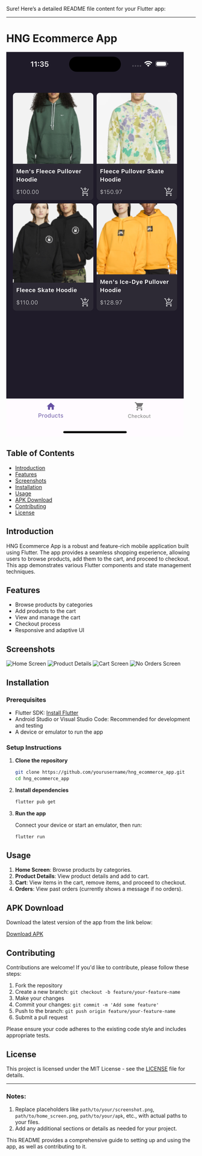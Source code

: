 Sure! Here’s a detailed README file content for your Flutter app:

---

# HNG Ecommerce App

![App Screenshot](Screenshot1.png)

## Table of Contents

- [Introduction](#introduction)
- [Features](#features)
- [Screenshots](#screenshots)
- [Installation](#installation)
- [Usage](#usage)
- [APK Download](#apk-download)
- [Contributing](#contributing)
- [License](#license)

## Introduction

HNG Ecommerce App is a robust and feature-rich mobile application built using Flutter. The app provides a seamless shopping experience, allowing users to browse products, add them to the cart, and proceed to checkout. This app demonstrates various Flutter components and state management techniques.

## Features

- Browse products by categories
- Add products to the cart
- View and manage the cart
- Checkout process
- Responsive and adaptive UI

## Screenshots

![Home Screen](path/to/home_screen.png)
![Product Details](path/to/product_details.png)
![Cart Screen](path/to/cart_screen.png)
![No Orders Screen](path/to/no_orders_screen.png)

## Installation

### Prerequisites

- Flutter SDK: [Install Flutter](https://flutter.dev/docs/get-started/install)
- Android Studio or Visual Studio Code: Recommended for development and testing
- A device or emulator to run the app

### Setup Instructions

1. **Clone the repository**

   ```bash
   git clone https://github.com/yourusername/hng_ecommerce_app.git
   cd hng_ecommerce_app
   ```

2. **Install dependencies**

   ```bash
   flutter pub get
   ```

3. **Run the app**

   Connect your device or start an emulator, then run:

   ```bash
   flutter run
   ```

## Usage

1. **Home Screen**: Browse products by categories.
2. **Product Details**: View product details and add to cart.
3. **Cart**: View items in the cart, remove items, and proceed to checkout.
4. **Orders**: View past orders (currently shows a message if no orders).

## APK Download

Download the latest version of the app from the link below:

[Download APK](path/to/your/apk)

## Contributing

Contributions are welcome! If you'd like to contribute, please follow these steps:

1. Fork the repository
2. Create a new branch: `git checkout -b feature/your-feature-name`
3. Make your changes
4. Commit your changes: `git commit -m 'Add some feature'`
5. Push to the branch: `git push origin feature/your-feature-name`
6. Submit a pull request

Please ensure your code adheres to the existing code style and includes appropriate tests.

## License

This project is licensed under the MIT License - see the [LICENSE](LICENSE) file for details.

---

### Notes:

1. Replace placeholders like `path/to/your/screenshot.png`, `path/to/home_screen.png`, `path/to/your/apk`, etc., with actual paths to your files.
2. Add any additional sections or details as needed for your project.

This README provides a comprehensive guide to setting up and using the app, as well as contributing to it.
